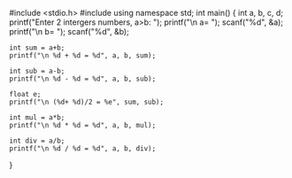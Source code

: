#include <stdio.h>
#include <iostream>
using namespace std;
int main()
{
	int a, b, c, d;
	printf("Enter 2 intergers numbers, a>b: ");
	printf("\n a= ");
	scanf("%d", &a);
	printf("\n b= ");
	scanf("%d", &b);
	
	int sum = a+b;
	printf("\n %d + %d = %d", a, b, sum);

	int sub = a-b;
	printf("\n %d - %d = %d", a, b, sub);
	
	float e;
	printf("\n (%d+ %d)/2 = %e", sum, sub);
	
	int mul = a*b;
	printf("\n %d * %d = %d", a, b, mul);

	int div = a/b;
	printf("\n %d / %d = %d", a, b, div);
	
}
